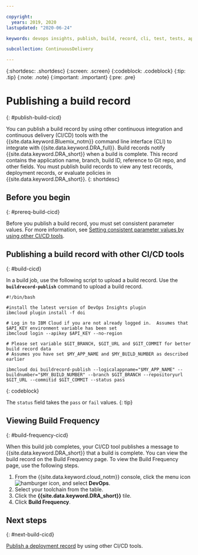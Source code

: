 ```yaml
---

copyright:
  years: 2019, 2020
lastupdated: "2020-06-24"

keywords: devops insights, publish, build, record, cli, test, tests, app

subcollection: ContinuousDelivery

---
```


{:shortdesc: .shortdesc}
{:screen: .screen}
{:codeblock: .codeblock}
{:tip: .tip}
{:note: .note}
{:important: .important}
{:pre: .pre}

# Publishing a build record 
{: #publish-build-cicd}

You can publish a build record by using other continuous integration and continuous delivery (CI/CD) tools with the {{site.data.keyword.Bluemix_notm}} command line interface (CLI) to integrate with {{site.data.keyword.DRA_full}}. Build records notify {{site.data.keyword.DRA_short}} when a build is complete. This record contains the application name, branch, build ID, reference to Git repo, and other fields. You must publish build records to view any test records, deployment records, or evaluate policies in {{site.data.keyword.DRA_short}}.
{: shortdesc}


## Before you begin
{: #prereq-build-cicd}

Before you publish a build record, you must set consistent parameter values. For more information, see [Setting consistent parameter values by using other CI/CD tools](/docs/ContinuousDelivery?topic=ContinuousDelivery-setting-values-cicd).


## Publishing a build record with other CI/CD tools
{: #build-cicd}

In a build job, use the following script to upload a build record. Use the **`buildrecord-publish`** command to upload a build record. 

```
#!/bin/bash

#install the latest version of DevOps Insights plugin
ibmcloud plugin install -f doi

# Log in to IBM Cloud if you are not already logged in.  Assumes that $API_KEY environment variable has been set
ibmcloud login --apikey $API_KEY --no-region

# Please set variable $GIT_BRANCH, $GIT_URL and $GIT_COMMIT for better build record data
# Assumes you have set $MY_APP_NAME and $MY_BUILD_NUMBER as described earlier

ibmcloud doi buildrecord-publish --logicalappname="$MY_APP_NAME" --buildnumber="$MY_BUILD_NUMBER" --branch $GIT_BRANCH --repositoryurl $GIT_URL --commitid $GIT_COMMIT --status pass
```
{: codeblock}

The `status` field takes the `pass` or `fail` values.
{: tip}


## Viewing Build Frequency
{: #build-frequency-cicd}

When this build job completes, your CI/CD tool publishes a message to {{site.data.keyword.DRA_short}} that a build is complete. You can view the build record on the Build Frequency page. To view the Build Frequency page, use the following steps.

1. From the {{site.data.keyword.cloud_notm}} console, click the menu icon ![hamburger icon](images/icon_hamburger.svg), and select **DevOps**.
2. Select your toolchain from the table.  
3. Click the **{{site.data.keyword.DRA_short}}** tile.
4. Click **Build Frequency**.  


## Next steps
{: #next-build-cicd} 

[Publish a deployment record](/docs/ContinuousDelivery?topic=ContinuousDelivery-publish-deploy-cicd) by using other CI/CD tools.
